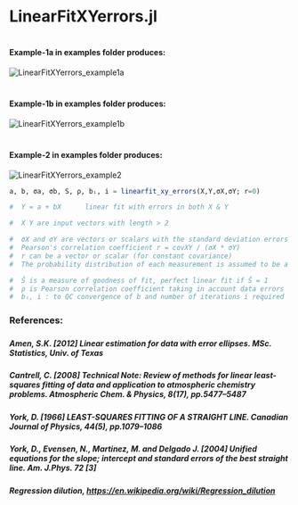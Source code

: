 # LinearFitXYerrors.jl
#
#### Example-1a in examples folder produces:
![LinearFitXYerrors_example1a](https://user-images.githubusercontent.com/20739393/131935038-81db52a3-a9e5-43ab-b28b-1b701b11952f.png)
#
#### Example-1b in examples folder produces:
![LinearFitXYerrors_example1b](https://user-images.githubusercontent.com/20739393/131935054-eab90824-c892-485c-9dd3-e26d61b434e7.png)
#
#### Example-2 in examples folder produces:
![LinearFitXYerrors_example2](https://user-images.githubusercontent.com/20739393/131934790-68da2f2e-b132-4d65-89a6-54e92c324db2.png)


```julia
a, b, σa, σb, S, ρ, bᵢ, i = linearfit_xy_errors(X,Y,σX,σY; r=0)

#  Y = a + bX      linear fit with errors in both X & Y

#  X Y are input vectors with length > 2

#  σX and σY are vectors or scalars with the standard deviation errors in X and Y
#  Pearson's correlation coefficient r = covXY / (σX * σY)
#  r can be a vector or scalar (for constant covariance)
#  The probability distribution of each measurement is assumed to be a bivariate Gaussian

#  Ŝ is a measure of goodness of fit, perfect linear fit if Ŝ = 1
#  ρ is Pearson correlation coefficient taking in account data errors
#  bᵢ, i : to QC convergence of b and number of iterations i required
```
#####
### References:
#####
##### Amen, S.K. [2012] Linear estimation for data with error ellipses. MSc. Statistics, Univ. of Texas
#####
##### Cantrell, C. [2008] Technical Note: Review of methods for linear least-squares fitting of data and application to atmospheric chemistry problems. Atmospheric Chem. & Physics, 8(17), pp.5477–5487
#####
##### York, D. [1966] LEAST-SQUARES FITTING OF A STRAIGHT LINE. Canadian Journal of Physics, 44(5), pp.1079–1086
#####
##### York, D., Evensen, N., Martinez, M. and Delgado J. [2004] Unified equations for the slope; intercept and standard errors of the best straight line. Am. J.Phys. 72 [3]
#####
##### Regression dilution, https://en.wikipedia.org/wiki/Regression_dilution
#
